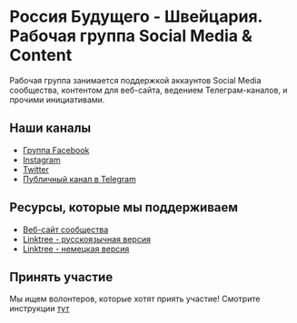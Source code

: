 # Россия Будущего - Швейцария. Рабочая группа Social Media & Content

Рабочая группа занимается поддержкой аккаунтов Social Media сообщества, контентом для веб-сайта, ведением Телеграм-каналов, и прочими инициативами.

## Наши каналы

- [Группа Facebook](https://www.facebook.com/russzurich)
- [Instagram](https://www.instagram.com/futurerussia_ch/)
- [Twitter](https://twitter.com/futurerussia_ch)
- [Публичный канал в Telegram](https://t.me/futurerussia_ch)

## Ресурсы, которые мы поддерживаем

- [Веб-сайт сообщества](https://www.futurerussia.ch/)
- [Linktree - русскоязычная версия](https://linktr.ee/futurerussia_ch)
- [Linktree - немецкая версия](https://linktr.ee/russland_der_zukunft)

## Принять участие

Мы ищем волонтеров, которые хотят приять участие!
Смотрите инструкции [тут](./CONTRIBUTING.md)
